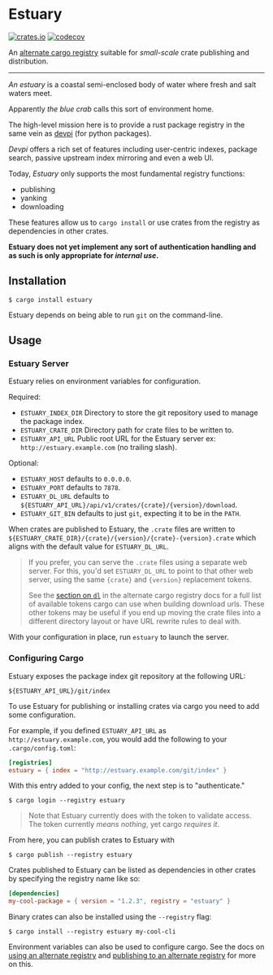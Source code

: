 # Estuary

[![crates.io](https://crates.io/crates/estuary)](https://img.shields.io/crates/v/estuary.svg)
[![codecov](https://codecov.io/gh/onelson/estuary/branch/main/graph/badge.svg?token=2NJBNOIRL3)](https://codecov.io/gh/onelson/estuary)

An [alternate cargo registry][alternate registry] suitable for *small-scale*
crate publishing and distribution.

---

*An estuary* is a coastal semi-enclosed body of water where fresh and salt
waters meet.

Apparently *the blue crab* calls this sort of environment home.

The high-level mission here is to provide a rust package registry in the same
vein as [devpi] (for python packages).

*Devpi* offers a rich set of features including user-centric indexes,
package search, passive upstream index mirroring and even a web UI.

Today, *Estuary* only supports the most fundamental registry functions:

- publishing
- yanking
- downloading

These features allow us to `cargo install` or use crates from the registry as
dependencies in other crates.

**Estuary does not yet implement any sort of authentication handling and as
such is only appropriate for *internal use*.**


## Installation

```
$ cargo install estuary
```

Estuary depends on being able to run `git` on the command-line.


## Usage

### Estuary Server

Estuary relies on environment variables for configuration.

Required:

- `ESTUARY_INDEX_DIR` Directory to store the git repository used to manage the package index.
- `ESTUARY_CRATE_DIR` Directory path for crate files to be written to.
- `ESTUARY_API_URL` Public root URL for the Estuary server ex: `http://estuary.example.com` (no trailing slash).

Optional:

- `ESTUARY_HOST` defaults to `0.0.0.0`.
- `ESTUARY_PORT` defaults to `7878`.
- `ESTUARY_DL_URL` defaults to `${ESTUARY_API_URL}/api/v1/crates/{crate}/{version}/download`.
- `ESTUARY_GIT_BIN` defaults to just `git`, expecting it to be in the `PATH`. 


When crates are published to Estuary, the `.crate` files are written to
`${ESTUARY_CRATE_DIR}/{crate}/{version}/{crate}-{version}.crate` which
aligns with the default value for `ESTUARY_DL_URL`.


> If you prefer, you can serve the `.crate` files using a separate web server.
> For this, you'd set `ESTUARY_DL_URL` to point to that other web server, using
> the same `{crate}` and `{version}` replacement tokens.
> 
> See the [section on `dl`][index format] in the alternate cargo registry docs 
> for a full list of available tokens cargo can use when building download urls.
> These other tokens may be useful if you end up moving the crate files into a
> different directory layout or have URL rewrite rules to deal with.

With your configuration in place, run `estuary` to launch the server.


### Configuring Cargo

Estuary exposes the package index git repository at the following URL:

```
${ESTUARY_API_URL}/git/index
```

To use Estuary for publishing or installing crates via cargo you need to add
some configuration. 

For example, if you defined `ESTUARY_API_URL` as `http://estuary.example.com`, you
would add the following to your `.cargo/config.toml`:

```toml
[registries]
estuary = { index = "http://estuary.example.com/git/index" }
```

With this entry added to your config, the next step is to "authenticate."

```
$ cargo login --registry estuary
```

> Note that Estuary currently does with the token to validate access.
> The token currently *means nothing*, yet cargo *requires it*.

From here, you can publish crates to Estuary with

```
$ cargo publish --registry estuary
```

Crates published to Estuary can be listed as dependencies in other
crates by specifying the registry name like so:

```toml
[dependencies]
my-cool-package = { version = "1.2.3", registry = "estuary" }
```

Binary crates can also be installed using the `--registry` flag:

```
$ cargo install --registry estuary my-cool-cli
```

Environment variables can also be used to configure cargo.
See the docs on [using an alternate registry] and
[publishing to an alternate registry] for more on this.

[using an alternate registry]: https://doc.rust-lang.org/cargo/reference/registries.html#using-an-alternate-registry>
[publishing to an alternate registry]: https://doc.rust-lang.org/cargo/reference/registries.html#publishing-to-an-alternate-registry
[alternate registry]: https://doc.rust-lang.org/cargo/reference/registries.html
[devpi]: https://github.com/devpi/devpi
[index format]: https://doc.rust-lang.org/cargo/reference/registries.html#index-format
